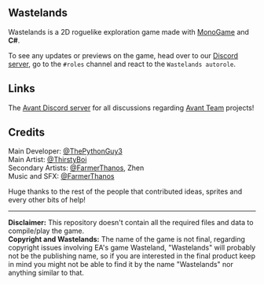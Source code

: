 ## Wastelands
Wastelands is a 2D roguelike exploration game made with [MonoGame](https://github.com/MonoGame/MonoGame) and **C#**.

To see any updates or previews on the game, head over to our [Discord server](https://discord.gg/ZUajZkKR), go to the `#roles` channel and react to the `Wastelands autorole`.

## Links
The [Avant Discord server](https://discord.gg/ZUajZkKR) for all discussions regarding [Avant Team](https://github.com/AvantTeam) projects!
## Credits
Main Developer: [@ThePythonGuy3](https://github.com/ThePythonGuy3)\
Main Artist: [@ThirstyBoi](https://github.com/ThirstyBoi)\
Secondary Artists: [@FarmerThanos](https://github.com/FarmerThanos), Zhen\
Music and SFX: [@FarmerThanos](https://github.com/FarmerThanos)

Huge thanks to the rest of the people that contributed ideas, sprites and every other bits of help!

---
**Disclaimer:** This repository doesn't contain all the required files and data to compile/play the game.\
**Copyright and Wastelands:** The name of the game is not final, regarding copyright issues involving EA's game Wasteland, "Wastelands" will probably not be the publishing name, so if you are interested in the final product keep in mind you might not be able to find it by the name "Wastelands" nor anything similar to that.